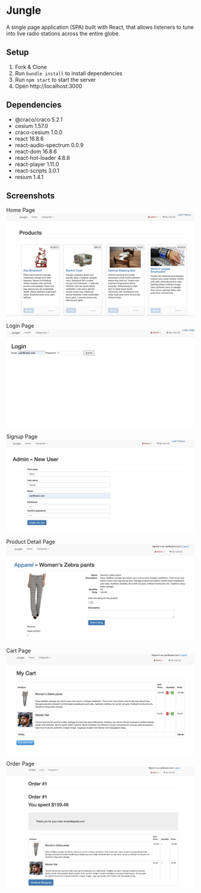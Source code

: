 # Jungle

A single page application (SPA) built with React, that allows listeners to tune into live radio stations across the entire globe.

## Setup

1. Fork & Clone
2. Run `bundle install` to install dependencies
3. Run `npm start` to start the server
4. Open http://localhost:3000

## Dependencies

* @craco/craco 5.2.1
* cesium 1.57.0
* craco-cesium 1.0.0
* react 16.8.6
* react-audio-spectrum 0.0.9
* react-dom 16.8.6
* react-hot-loader 4.8.8
* react-player 1.11.0
* react-scripts 3.0.1
* resium 1.4.1

## Screenshots

Home Page
!['Screenshot of Home Page'](https://github.com/marianahorvat/jungle-rails/blob/master/docs/homePage.png)

Login Page
!['Screenshot of Login Page'](https://github.com/marianahorvat/jungle-rails/blob/master/docs/loginPage.png)

Signup Page
!['Screenshot of Signup Page'](https://github.com/marianahorvat/jungle-rails/blob/master/docs/signupPage.png)

Product Detail Page
!['Screenshot of Product Detail Page'](https://github.com/marianahorvat/jungle-rails/blob/master/docs/productDetail.png)

Cart Page
!['Screenshot of Cart Page'](https://github.com/marianahorvat/jungle-rails/blob/master/docs/cartPage.png)

Order Page
!['Screenshot of Order Page'](https://github.com/marianahorvat/jungle-rails/blob/master/docs/orderPage.png)